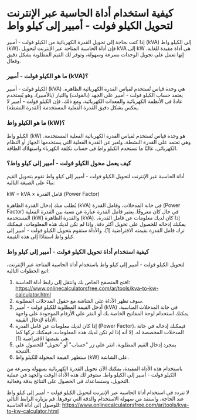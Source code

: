 كيفية استخدام أداة الحاسبة عبر الإنترنت لتحويل الكيلو فولت - أمبير إلى كيلو واط
===============================================================================

إذا كنت بحاجة إلى تحويل القدرة الكهربائية من الكيلو فولت - أمبير (kVA) إلى الكيلو واط (kW)، فإن أداة الحاسبة المتاحة عبر الإنترنت لتحويل kVA إلى kW هي أداة مفيدة للغاية. إنها تعمل على تحويل الوحدات بسرعة وسهولة، وتوفر لك القيم المطلوبة بشكل دقيق وفعال.

### ما هو الكيلو فولت - أمبير (kVA)؟

الكيلو فولت - أمبير (kVA) هي وحدة قياس تُستخدم لقياس القدرة الكهربائية الظاهرة. يعتمد حساب الكيلو فولت - أمبير على الجهد (بالفولت) والتيار (بالأمبير)، وهو يُستخدم عادةً في الأنظمة الكهربائية والمعدات الكهربائية. ومع ذلك، فإن الكيلو فولت - أمبير لا يعكس بشكل دقيق القدرة الفعلية المستخدمة (القدرة النشطة).

### ما هو الكيلو واط (kW)؟

الكيلو واط (kW) هو وحدة قياس تُستخدم لقياس القدرة الكهربائية الفعلية المستخدمة. وهي تعتمد على القدرة النشطة، وتُعبر عن القدرة الفعلية التي يستخدمها الجهاز أو النظام الكهربائي. غالبًا ما تستخدم الكيلو واط في حساب تكلفة الكهرباء واستهلاك الطاقة.

### كيف يعمل محول الكيلو فولت - أمبير إلى كيلو واط؟

أداة الحاسبة عبر الإنترنت لتحويل الكيلو فولت - أمبير إلى كيلو واط تقوم بتحويل القيم بناءً على الصيغة التالية:

kW = kVA × قامل القدرة (Power Factor)

يُطلب منك إدخال القدرة الظاهرة (kVA) في خانة المدخلات، وقامل القدرة (Power Factor) في حال كان معروفًا. يعتبر قامل القدرة عبارة عن نسبة بين القدرة الفعلية المستخدمة (kW) والقدرة الظاهرة (kVA). إذا كان لديك معلومات عن قامل القدرة، يمكنك إدخاله للحصول على تحويل أكثر دقة. وإذا لم تكن لديك هذه المعلومات، فيمكنك ترك قامل القدرة بقيمته الافتراضية (1)، والأداة ستقوم بتحويل الكيلو فولت - أمبير إلى كيلو واط استنادًا إلى هذه القيمة.

### كيفية استخدام أداة تحويل الكيلو فولت - أمبير إلى كيلو واط

لتحويل الكيلو فولت - أمبير إلى كيلو واط باستخدام أداة الحاسبة المتاحة عبر الإنترنت، اتبع الخطوات التالية:

1. افتح المتصفح الخاص بك وانتقل إلى رابط أداة الحاسبة: <https://www.onlinecalculatorsfree.com/ar/tools/kva-to-kw-calculator.html>
2. سوف تظهر الأداة على الشاشة مع حقول المدخلات المطلوبة.
3. أدخل القيمة المطلوبة للكيلو فولت - أمبير (kVA) في خانة المدخلات المناسبة. يمكنك استخدام لوحة المفاتيح الخاصة بك أو النقر على الأرقام الموجودة على واجهة الأداة لإدخال القيمة.
4. إذا كان لديك معلومات عن قامل القدرة (Power Factor)، فيمكنك إدخاله في خانة المدخلات المخصصة له. إلا أنه إذا لم تكن لديك هذه المعلومات، فيمكنك تركها كما هي بقيمتها الافتراضية (1).
5. بمجرد إدخال القيم المطلوبة، انقر على زر "حساب" أو "تحويل" للحصول على النتيجة.
6. ستظهر القيمة المحولة للكيلو واط (kW) على الشاشة.

باستخدام هذه الأداة المفيدة، يمكنك الآن تحويل القدرة الكهربائية بسهولة وسرعة من الكيلو فولت - أمبير إلى الكيلو واط. ستوفر لك هذه الأداة الوقت والجهد في عملية التحويل، وستساعدك في الحصول على النتائج بدقة وفعالية.

لا تتردد في استخدام أداة الحاسبة عبر الإنترنت لتحويل الكيلو فولت - أمبير إلى كيلو واط عند الحاجة، واستفد من سهولة الاستخدام والدقة التي توفرها. قم بزيارة الرابط التالي للوصول إلى أداة الحاسبة: <https://www.onlinecalculatorsfree.com/ar/tools/kva-to-kw-calculator.html>